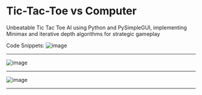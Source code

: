 # Tic-Tac-Toe vs Computer
Unbeatable Tic Tac Toe AI using Python and PySimpleGUI, implementing Minimax and iterative depth algorithms for strategic gameplay

Code Snippets:
![image](https://github.com/Parasar33/Tic-Tac-Toe-vs-AI/assets/110784718/807f2d09-0e39-4d4f-8829-fc2f4bc28be2)
***********************************************************************************************************************************************************************************************************************
![image](https://github.com/Parasar33/Tic-Tac-Toe-vs-AI/assets/110784718/9523c6a4-5a15-4c14-acea-efc1142170cc)
***********************************************************************************************************************************************************************************************************************
![image](https://github.com/Parasar33/Tic-Tac-Toe-vs-AI/assets/110784718/fbc97158-ed59-4690-8a5d-2f143396f27c)
***********************************************************************************************************************************************************************************************************************
